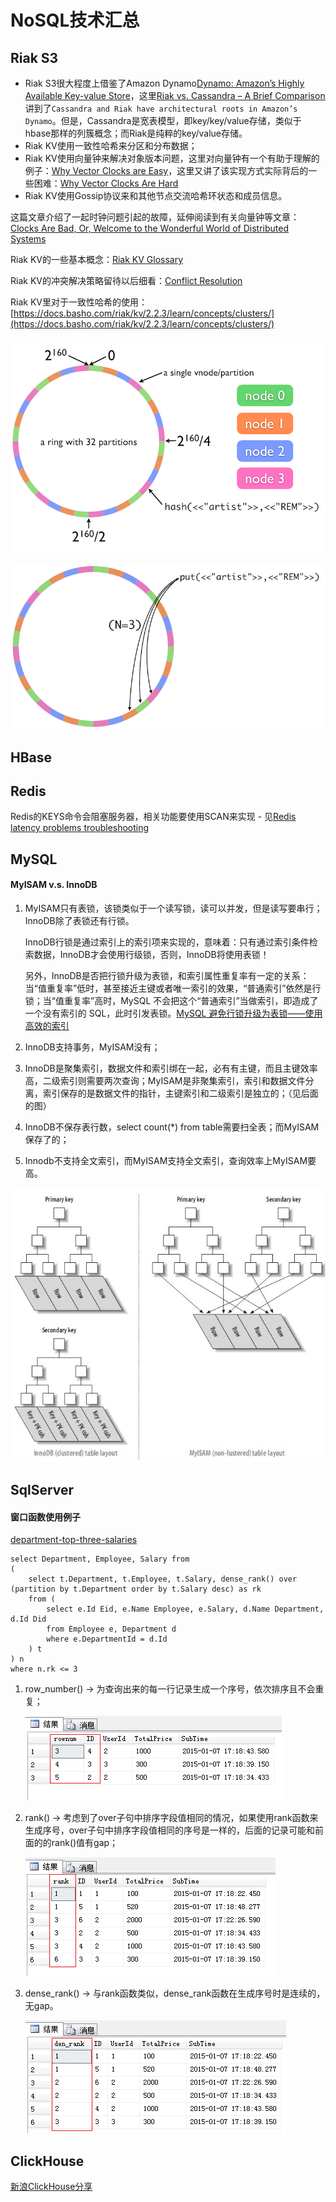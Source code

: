 # NoSQL技术汇总

## Riak S3

- Riak S3很大程度上借鉴了Amazon Dynamo[Dynamo: Amazon’s Highly Available Key-value Store](https://docs.basho.com/riak/kv/2.2.3/learn/dynamo/)，这里[Riak vs. Cassandra – A Brief Comparison](http://basho.com/posts/technical/riak-vs-cassandra/)讲到了`Cassandra and Riak have architectural roots in Amazon’s Dynamo`。但是，Cassandra是宽表模型，即key/key/value存储，类似于hbase那样的列簇概念；而Riak是纯粹的key/value存储。
- Riak KV使用一致性哈希来分区和分布数据；
- Riak KV使用向量钟来解决对象版本问题，这里对向量钟有一个有助于理解的例子：[Why Vector Clocks are Easy](http://basho.com/posts/technical/why-vector-clocks-are-easy/)，这里又讲了该实现方式实际背后的一些困难：[Why Vector Clocks Are Hard](http://basho.com/posts/technical/why-vector-clocks-are-hard/)
- Riak KV使用Gossip协议来和其他节点交流哈希环状态和成员信息。

这篇文章介绍了一起时钟问题引起的故障，延伸阅读到有关向量钟等文章：[Clocks Are Bad, Or, Welcome to the Wonderful World of Distributed Systems](http://basho.com/posts/technical/clocks-are-bad-or-welcome-to-distributed-systems/)

Riak KV的一些基本概念：[Riak KV Glossary ](http://docs.basho.com/riak/kv/2.2.3/learn/glossary/)

Riak KV的冲突解决策略留待以后细看：[Conflict Resolution](https://docs.basho.com/riak/kv/2.2.3/developing/usage/conflict-resolution/)

Riak KV里对于一致性哈希的使用：[https://docs.basho.com/riak/kv/2.2.3/learn/concepts/clusters/](https://docs.basho.com/riak/kv/2.2.3/learn/concepts/clusters/)

![](resources/riak-ring.png)

![](resources/riak-data-distribution.png)

## HBase

## Redis

Redis的KEYS命令会阻塞服务器，相关功能要使用SCAN来实现 - 见[Redis latency problems troubleshooting](https://redis.io/topics/latency)

## MySQL

#### MyISAM v.s. InnoDB

1. MyISAM只有表锁，该锁类似于一个读写锁，读可以并发，但是读写要串行；InnoDB除了表锁还有行锁。

   InnoDB行锁是通过索引上的索引项来实现的，意味着：只有通过索引条件检索数据，InnoDB才会使用行级锁，否则，InnoDB将使用表锁！

   另外，InnoDB是否把行锁升级为表锁，和索引属性重复率有一定的关系：当“值重复率”低时，甚至接近主键或者唯一索引的效果，“普通索引”依然是行锁；当“值重复率”高时，MySQL 不会把这个“普通索引”当做索引，即造成了一个没有索引的 SQL，此时引发表锁。[MySQL 避免行锁升级为表锁——使用高效的索引](https://juejin.im/post/58f04e6b61ff4b0058e33d77)

2. InnoDB支持事务，MyISAM没有；

3. InnoDB是聚集索引，数据文件和索引绑在一起，必有有主键，而且主键效率高，二级索引则需要两次查询；MyISAM是非聚集索引，索引和数据文件分离，索引保存的是数据文件的指针，主键索引和二级索引是独立的；（见后面的图）

4. InnoDB不保存表行数，select count(*) from table需要扫全表；而MyISAM保存了的；

5. Innodb不支持全文索引，而MyISAM支持全文索引，查询效率上MyISAM要高。 

![](resources/MysqlIndex.jpg)

## SqlServer

#### 窗口函数使用例子

[department-top-three-salaries](https://leetcode.com/problems/department-top-three-salaries/)

```mssql
select Department, Employee, Salary from
(
    select t.Department, t.Employee, t.Salary, dense_rank() over (partition by t.Department order by t.Salary desc) as rk
    from (
        select e.Id Eid, e.Name Employee, e.Salary, d.Name Department, d.Id Did
        from Employee e, Department d
        where e.DepartmentId = d.Id
    ) t
) n
where n.rk <= 3
```

1. row_number() -> 为查询出来的每一行记录生成一个序号，依次排序且不会重复；

   ![](resources/row_number.png)

2. rank() -> 考虑到了over子句中排序字段值相同的情况，如果使用rank函数来生成序号，over子句中排序字段值相同的序号是一样的，后面的记录可能和前面的的rank()值有gap；

   ![](resources/rank.png)

3. dense_rank() -> 与rank函数类似，dense_rank函数在生成序号时是连续的，无gap。

   ![](resources/dense_rank.png)



## ClickHouse

[新浪ClickHouse分享](https://yandex.github.io/clickhouse-presentations/meetup12/power_your_data.pdf)